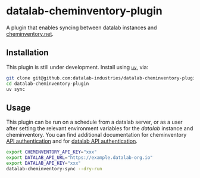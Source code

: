 # datalab-cheminventory-plugin

A plugin that enables syncing between datalab instances and [cheminventory.net](https://www.cheminventory.net/).

## Installation

This plugin is still under development. Install using [`uv`](https://astral.sh/uv), via:

```bash
git clone git@github.com:datalab-industries/datalab-cheminventory-plugin 
cd datalab-cheminventory-plugin
uv sync 
```

## Usage

This plugin can be run on a schedule from a datalab server, or as a user after
setting the relevant environment variables for the *datalab* instance and
cheminventory.
You can find additional documentation for cheminventory [API authentication](https://www.cheminventory.net/support/api/#apiauthentication) 
and for [datalab API authentication](https://api-docs.datalab-org.io/en/stable/#authentication).

```bash
export CHEMINVENTORY_API_KEY="xxx" 
export DATALAB_API_URL="https://example.datalab-org.io" 
export DATALAB_API_KEY="xxx"
datalab-cheminventory-sync --dry-run
```
